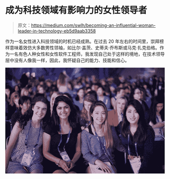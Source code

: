 # 成为科技领域有影响力的女性领导者

> 原文：<https://medium.com/swlh/becoming-an-influential-woman-leader-in-technology-eb5d9aab3358>

作为一名女性进入科技领域的时机已经成熟。在过去 20 年左右的时间里，崇拜榜样意味着效仿大多数男性领袖，如比尔·盖茨、史蒂夫·乔布斯或马克·扎克伯格。作为一名有色人种女性和女性软件工程师，我发现自己处于这样的境地，在技术领导层中没有人像我一样，因此，我怀疑自己的能力、技能和信心。

![](img/3a353888c16b5daeddc7511ec93d46dc.png)